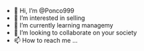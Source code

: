 - 👋 Hi, I’m @Ponco999
- 👀 I’m interested in selling
- 🌱 I’m currently learning managemy
- 💞️ I’m looking to collaborate on your society
- 📫 How to reach me ...

<!---
Ponco999/Ponco999 is a ✨ special ✨ repository because its `README.md` (this file) appears on your GitHub profile.
You can click the Preview link to take a look at your changes.
--->

